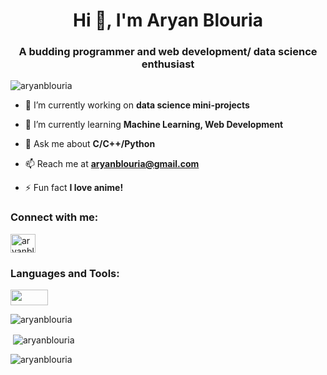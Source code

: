 <h1 align="center">Hi 👋, I'm Aryan Blouria</h1>
<h3 align="center">A budding programmer and web development/ data science enthusiast</h3>

<p align="left"> <img src="https://komarev.com/ghpvc/?username=aryanblouria&label=Profile%20views&color=0e75b6&style=flat" alt="aryanblouria" /> </p>

- 🔭 I’m currently working on **data science mini-projects**

- 🌱 I’m currently learning **Machine Learning, Web Development**

- 💬 Ask me about **C/C++/Python**

- 📫 Reach me at **aryanblouria@gmail.com**

- ⚡ Fun fact **I love anime!**

<h3 align="left">Connect with me:</h3>
<p align="left">
<a href="https://linkedin.com/in/aryanblouria" target="blank"><img align="center" src="https://raw.githubusercontent.com/rahuldkjain/github-profile-readme-generator/master/src/images/icons/Social/linked-in-alt.svg" alt="aryanblouria" height="30" width="40" /></a>
</p>

<h3 align="left">Languages and Tools:</h3>
<img align="center" src="https://img.shields.io/badge/Python-3776AB?style=for-the-badge&logo=python&logoColor=white" height="25" width="60" />


<p><img align="center" src="https://github-readme-stats.vercel.app/api/top-langs?username=aryanblouria&show_icons=true&locale=en&layout=compact" alt="aryanblouria" /></p>

<p>&nbsp;<img align="center" src="https://github-readme-stats.vercel.app/api?username=aryanblouria&show_icons=true&locale=en" alt="aryanblouria" /></p>

<p><img align="center" src="https://github-readme-streak-stats.herokuapp.com/?user=aryanblouria&" alt="aryanblouria" /></p>
